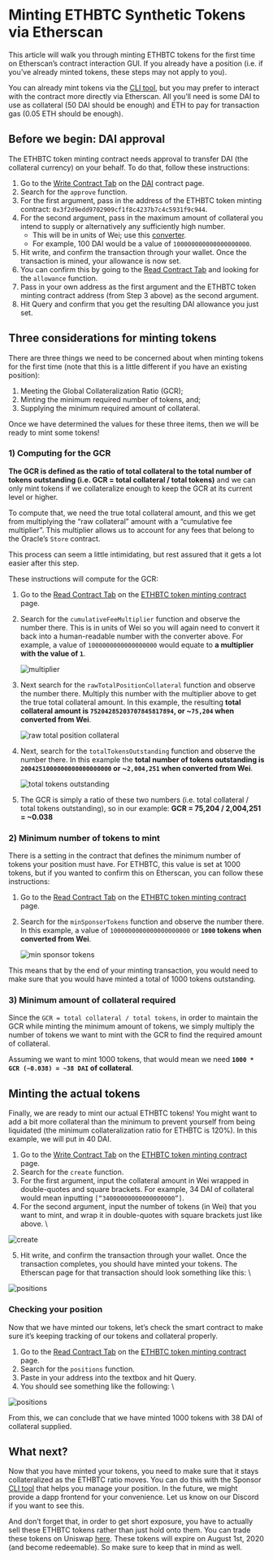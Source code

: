 # Minting ETHBTC Synthetic Tokens via Etherscan

This article will walk you through minting ETHBTC tokens for the first time on Etherscan’s contract interaction GUI. If you already have a position (i.e. if you’ve already minted tokens, these steps may not apply to you).

You can already mint tokens via the [CLI tool](./using_the_uma_sponsor_cli_tool.md), but you may prefer to interact with the contract more directly via Etherscan. All you’ll need is some DAI to use as collateral (50 DAI should be enough) and ETH to pay for transaction gas (0.05 ETH should be enough).

## Before we begin: DAI approval

The ETHBTC token minting contract needs approval to transfer DAI (the collateral currency) on your behalf. To do that, follow these instructions:

1. Go to the [Write Contract Tab](https://etherscan.io/address/0x6b175474e89094c44da98b954eedeac495271d0f#writeContract) on the [DAI](https://etherscan.io/token/0x6b175474e89094c44da98b954eedeac495271d0f) contract page.
2. Search for the `approve` function.
3. For the first argument, pass in the address of the ETHBTC token minting contract: `0x3f2d9edd9702909cf1f8c4237b7c4c5931f9c944`.
4. For the second argument, pass in the maximum amount of collateral you intend to supply or alternatively any sufficiently high number.
   - This will be in units of Wei; use this [converter](http://eth-converter.com/).
   - For example, 100 DAI would be a value of `100000000000000000000`.
5. Hit write, and confirm the transaction through your wallet. Once the transaction is mined, your allowance is now set.
6. You can confirm this by going to the [Read Contract Tab](https://etherscan.io/address/0x6b175474e89094c44da98b954eedeac495271d0f#readContract) and looking for the `allowance` function.
7. Pass in your own address as the first argument and the ETHBTC token minting contract address (from Step 3 above) as the second argument.
8. Hit Query and confirm that you get the resulting DAI allowance you just set.

## Three considerations for minting tokens

There are three things we need to be concerned about when minting tokens for the first time (note that this is a little different if you have an existing position):

1. Meeting the Global Collateralization Ratio (GCR);
2. Minting the minimum required number of tokens, and;
3. Supplying the minimum required amount of collateral.

Once we have determined the values for these three items, then we will be ready to mint some tokens!

### 1) Computing for the GCR

**The GCR is defined as the ratio of total collateral to the total number of tokens outstanding (i.e. GCR = total collateral / total tokens)** and we can only mint tokens if we collateralize enough to keep the GCR at its current level or higher.

To compute that, we need the true total collateral amount, and this we get from multiplying the “raw collateral” amount with a “cumulative fee multiplier”. This multiplier allows us to account for any fees that belong to the Oracle’s `Store` contract.

This process can seem a little intimidating, but rest assured that it gets a lot easier after this step.

These instructions will compute for the GCR:

1. Go to the [Read Contract Tab](https://etherscan.io/address/0x3f2d9edd9702909cf1f8c4237b7c4c5931f9c944#readContract) on the [ETHBTC token minting contract](https://etherscan.io/address/0x3f2d9edd9702909cf1f8c4237b7c4c5931f9c944) page.
2. Search for the `cumulativeFeeMultiplier` function and observe the number there. This is in units of Wei so you will again need to convert it back into a human-readable number with the converter above. For example, a value of `1000000000000000000` would equate to **a multiplier with the value of `1`**.

   ![multiplier](mint_multiplier.png)

3. Next search for the `rawTotalPositionCollateral` function and observe the number there. Multiply this number with the multiplier above to get the true total collateral amount. In this example, the resulting **total collateral amount is `75204285203707845817894`, or ~`75,204` when converted from Wei**.

   ![raw total position collateral](mint_raw_collateral.png)

4. Next, search for the `totalTokensOutstanding` function and observe the number there. In this example the **total number of tokens outstanding is `2004251000000000000000000` or ~`2,004,251` when converted from Wei**.

   ![total tokens outstanding](mint_tokens_outstanding.png)

5. The GCR is simply a ratio of these two numbers (i.e. total collateral / total tokens outstanding), so in our example: **GCR = 75,204 / 2,004,251 = ~0.038**

### 2) Minimum number of tokens to mint

There is a setting in the contract that defines the minimum number of tokens your position must have. For ETHBTC, this value is set at 1000 tokens, but if you wanted to confirm this on Etherscan, you can follow these instructions:

1. Go to the [Read Contract Tab](https://etherscan.io/address/0x3f2d9edd9702909cf1f8c4237b7c4c5931f9c944#readContract) on the [ETHBTC token minting contract](https://etherscan.io/address/0x3f2d9edd9702909cf1f8c4237b7c4c5931f9c944) page.
2. Search for the `minSponsorTokens` function and observe the number there. In this example, a value of `1000000000000000000000` or **`1000` tokens when converted from Wei**.

   ![min sponsor tokens](mint_min_sponsor_tokens.png)

This means that by the end of your minting transaction, you would need to make sure that you would have minted a total of 1000 tokens outstanding.

### 3) Minimum amount of collateral required

Since the `GCR = total collateral / total tokens`, in order to maintain the GCR while minting the minimum amount of tokens, we simply multiply the number of tokens we want to mint with the GCR to find the required amount of collateral.

Assuming we want to mint 1000 tokens, that would mean we need **`1000 * GCR (~0.038) = ~38 DAI` of collateral**.

## Minting the actual tokens

Finally, we are ready to mint our actual ETHBTC tokens! You might want to add a bit more collateral than the minimum to prevent yourself from being liquidated (the minimum collateralization ratio for ETHBTC is 120%). In this example, we will put in 40 DAI.

1. Go to the [Write Contract Tab](https://etherscan.io/address/0x3f2d9edd9702909cf1f8c4237b7c4c5931f9c944#writeContract) on the [ETHBTC token minting contract](https://etherscan.io/address/0x3f2d9edd9702909cf1f8c4237b7c4c5931f9c944) page.
2. Search for the `create` function.
3. For the first argument, input the collateral amount in Wei wrapped in double-quotes and square brackets. For example, 34 DAI of collateral would mean inputting `[“34000000000000000000”]`.
4. For the second argument, input the number of tokens (in Wei) that you want to mint, and wrap it in double-quotes with square brackets just like above. \

![create](mint_create.png)

5. Hit write, and confirm the transaction through your wallet. Once the transaction completes, you should have minted your tokens. The Etherscan page for that transaction should look something like this: \

![positions](mint_positions.png)

### Checking your position

Now that we have minted our tokens, let’s check the smart contract to make sure it’s keeping tracking of our tokens and collateral properly.

1. Go to the [Read Contract Tab](https://etherscan.io/address/0x3f2d9edd9702909cf1f8c4237b7c4c5931f9c944#readContract) on the [ETHBTC token minting contract](https://etherscan.io/address/0x3f2d9edd9702909cf1f8c4237b7c4c5931f9c944) page.
2. Search for the `positions` function.
3. Paste in your address into the textbox and hit Query.
4. You should see something like the following: \

![positions](images/image7.png "image_tooltip")

From this, we can conclude that we have minted 1000 tokens with 38 DAI of collateral supplied.

## What next?

Now that you have minted your tokens, you need to make sure that it stays collateralized as the ETHBTC ratio moves. You can do this with the Sponsor [CLI tool](./using_the_uma_sponsor_cli_tool.md) that helps you manage your position. In the future, we might provide a dapp frontend for your convenience. Let us know on our Discord if you want to see this.

And don’t forget that, in order to get short exposure, you have to actually sell these ETHBTC tokens rather than just hold onto them. You can trade these tokens on Uniswap [here](https://uniswap.exchange/swap?inputCurrency=0x6b175474e89094c44da98b954eedeac495271d0f&outputCurrency=0x6d002a834480367fb1a1dc5f47e82fde39ec2c42). These tokens will expire on August 1st, 2020 (and become redeemable). So make sure to keep that in mind as well.
